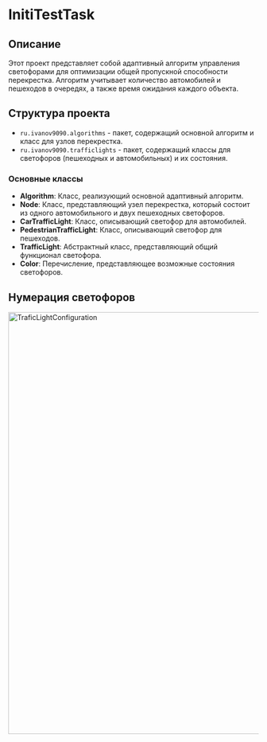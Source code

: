 # InitiTestTask

## Описание

Этот проект представляет собой адаптивный алгоритм управления светофорами для оптимизации общей пропускной способности перекрестка. Алгоритм учитывает количество автомобилей и пешеходов в очередях, а также время ожидания каждого объекта.

## Структура проекта

- `ru.ivanov9090.algorithms` - пакет, содержащий основной алгоритм и класс для узлов перекрестка.
- `ru.ivanov9090.trafficlights` - пакет, содержащий классы для светофоров (пешеходных и автомобильных) и их состояния.

### Основные классы

- **Algorithm**: Класс, реализующий основной адаптивный алгоритм.
- **Node**: Класс, представляющий узел перекрестка, который состоит из одного автомобильного и двух пешеходных светофоров.
- **CarTrafficLight**: Класс, описывающий светофор для автомобилей.
- **PedestrianTrafficLight**: Класс, описывающий светофор для пешеходов.
- **TrafficLight**: Абстрактный класс, представляющий общий функционал светофора.
- **Color**: Перечисление, представляющее возможные состояния светофоров.

## Нумерация светофоров

<img width="848" alt="TraficLightConfiguration" src="https://github.com/Ivanov9090/InitiTestTask/assets/73597484/f18f39f0-d8f9-4f38-96a0-4f66e40611a2">
